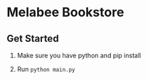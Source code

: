 # Melabee Bookstore

## Get Started

1.  Make sure you have python and pip install

2.  Run `python main.py`
